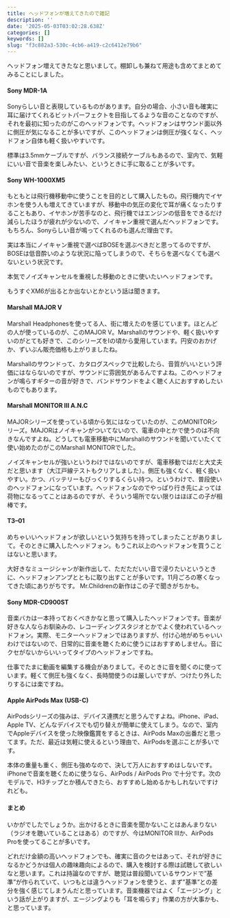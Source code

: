 ```yaml
---
title: ヘッドフォンが増えてきたので雑記
description: ''
date: '2025-05-03T03:02:28.638Z'
categories: []
keywords: []
slug: "f3c882a3-530c-4cb6-a419-c2c6412e79b6"
---
```

ヘッドフォン増えてきたなと思いまして。棚卸しも兼ねて用途も含めてまとめてみることにしました。

#### Sony MDR-1A

Sonyらしい音と表現しているものがあります。自分の場合、小さい音も確実に耳に届けてくれるビットパーフェクトを目指してるような音のことなのですが、それを最初に知ったのがこのヘッドフォンです。ヘッドフォンはサウンド面以外に側圧が気になることが多いですが、このヘッドフォンは側圧が強くなく、ヘッドフォン自体も軽く扱いやすいです。

標準は3.5mmケーブルですが、バランス接続ケーブルもあるので、室内で、気軽にいい音で音楽を楽しみたい、というときに手に取ることが多いです。

#### Sony WH-1000XM5

もともとは飛行機移動中に使うことを目的として購入したもの。飛行機内でイヤホンを使う人も増えてきていますが、移動中の気圧の変化で耳が痛くなったりすることもあり、イヤホンが苦手なのと、飛行機ではエンジンの低音をできるだけ減らしたほうが疲れが少ないので、ノイキャン重視で選んだヘッドフォンです。もちろん、Sonyらしい音が鳴ってくれるのも選んだ理由です。

実は本当にノイキャン重視で選べばBOSEを選ぶべきだと思ってるのですが、BOSEは低音酔いのような状況に陥ってしまうので、そちらを選べなくても選べないという状況です。

本気でノイズキャンセルを重視した移動のときに使いたいヘッドフォンです。

もうすぐXM6が出るとか出ないとかという話は聞きます。

#### Marshall MAJOR V

Marshall Headphonesを使ってる人、街に増えたのを感じています。ほとんどの人が使っているのが、このMAJOR V。Marshallのサウンドや、軽く扱いやすいのがとても好きで、このシリーズをIの頃から愛用しています。円安のおかげか、ずいぶん販売価格も上がりましたね。

Marshallのサウンドって、カタログスペックで比較したら、音質がいいという評価にはならないのですが、サウンドに雰囲気があるんですよね。このヘッドフォンが鳴らすギターの音が好きで、バンドサウンドをよく聴く人におすすめしたいものでもあります。

#### Marshall MONITOR III A.N.C

MAJORシリーズを使っている頃から気にはなっていたのが、このMONITORシリーズ。MAJORはノイキャンがついてないので、電車の中とかで使うのは不向きなんですよね。どうしても電車移動中にMarshallのサウンドを聞いていたくて使い始めたのがこのMarshall MONITORでした。

ノイズキャンセルが強いというわけではないのですが、電車移動ではだと大丈夫だと思います（大江戸線テストもクリアしました）。側圧も強くなく、軽く扱いやすい。かつ、バッテリーもびっくりするくらい持つ。というわけで、普段使いのヘッドフォンになっています。ヘッドフォンなのでやっぱり行き先によっては荷物になるってことはあるのですが、そういう場所でない限りはほぼこの子が相棒です。

#### T3–01

めちゃいいヘッドフォンが欲しいという気持ちを持ってしまったことがありまして。そのときに購入したヘッドフォン。もうこれ以上のヘッドフォンを買うことはないと思います。

大好きなミュージシャンが新作出して、ただただいい音で浸りたいというときに、ヘッドフォンアンプとともに取り出すことが多いです。11月ごろの寒くなってきた頃にありがちです。 Mr.Childrenの新作はこの子で聞きがちかも。

#### Sony MDR-CD900ST

音楽バカは一本持っておくべきかなと思って購入したヘッドフォンです。音楽が好きな人ならお馴染みの、レコーディングスタジオとかでよく使われているヘッドフォン。実際、モニターヘッドフォンではありますが、付け心地がめちゃいいわけではないので、日常的に音楽を聴くために使うにはおすすめしません。音にクセがないからいいってタイプのヘッドフォンですね。

仕事でたまに動画を編集する機会がありまして。そのときに音を聞くのに使っています。軽くて側圧も強くなく、長時間使うのは厳しいですが、つけたり外したりするには楽ですね。

#### Apple AirPods Max (USB-C)

AirPodsシリーズの強みは、デバイス連携だと思うんですよね。iPhone、iPad、Apple TV、どんなデバイスでも切り替えが簡単に使えてしまう。なので、室内でAppleデバイスを使った映像鑑賞をするときは、AirPods Maxの出番だと思ってます。ただ、最近は気軽に使えるという理由で、AirPodsを選ぶことが多いです。

本体の重量も重く、側圧も強めなので、決して万人におすすめはしないです。iPhoneで音楽を聴くために使うなら、AirPods / AirPods Pro で十分です。次のモデルで、H3チップとか積んできたら、おすすめし始めるかもしれないですけれども。

#### まとめ

いかがでしたでしょうか。出かけるときに音楽を聞かないことはあんまりない（ラジオを聴いていることはある）のですが、今はMONITOR IIIか、AirPods Proを使ってることが多いです。

どれだけ金額の高いヘッドフォンでも、確実に音のクセはあって、それが好きになるかどうかは個人の趣味趣向によるので、購入を検討する際は試聴して欲しいなと思います。これは持論なのですが、聴覚は普段聞いているサウンドで”基準”が作られていて、いつもとは違うヘッドフォンを使うと、まず”基準”との差分を強く感じてしまうんだと思っています。音楽機器ではよく「エージング」という話が上がりますが、エージングよりも「耳を鳴らす」作業の方が大事かも、と思っています。